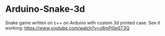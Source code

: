 # Arduino-Snake-3d
Snake game written on c++ on Arduino with custom 3d printed case.
See it working: https://www.youtube.com/watch?v=o8mPi0eST3Q
